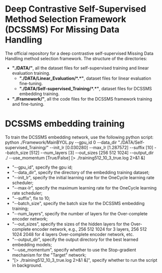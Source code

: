 # Deep Contrastive Self-Supervised Method Selection Framework (DCSSMS) For Missing Data Handling
The official repository for a deep contrastive self-supervised Missing Data Handling method selection framework.
The structure of the directories:
- **"./DATA/"**, all the dataset files for self-supervised training and linear evaluation training.
	- **"./DATA/Linear_Evaluation/\*.\*"**, dataset files for linear evaluation fine-tuning.
	- **"./DATA/Self-supervised_Training/\*.\*"**, dataset files for DCSSMS embedding training.
- **"./Framework/"**, all the code files for the DCSSMS framework training and fine-tuning.

# DCSSMS embedding training
To train the DCSSMS embedding network, use the following python script:
python ./Framework/MainBYOL.py --gpu_id 0 --data_dir "./DATA/Self-supervised_Training/" --init_lr \[0.030280\] --max_lr \[1.287572\] --suffix \[10\] --batch_size \[512\] --num_layers \[3\] --out_sizes \[256 512 1024\] --output_dir ./ --use_momentum \[True/False\] \[> ./training512_10_3_true.log 2>&1 &\]
- "--gpu_id", specify the gpu id; 
- "--data_dir", specify the directory of the embedding training dataset;
- "--init_lr", specify the initial learning rate for the OneCycle learning rate scheduler;
- "--max-lr", specify the maximum learning rate for the OneCycle learning rate scheduler;
- "--suffix", fix to 10;
- "--batch_size", specify the batch size for the DCSSMS embedding training;
- "--num_layers", specify the number of layers for the Over-complete encoder network;
- "--out_sizes", specify the sizes of the hidden layers for the Over-complete encoder network, e.g., 256 512 1024 for 3 layers, 256 512 1024 2048 for 4 layers Over-complete encoder network, etc.
- "--output_dir", specify the output directory for the best learned embedding models;
- "--use_momentum", specify whether to use the Stop-gradient mechanism for the "Target" network;
- "\[> ./training512_10_3_true.log 2>&1 &\]", specify whether to run the script in background.





